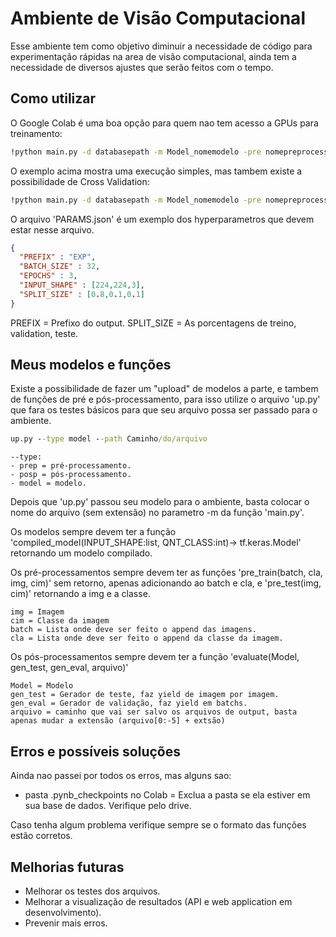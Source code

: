 # Ambiente de Visão Computacional

Esse ambiente tem como objetivo diminuir a necessidade de código para experimentação rápidas na area de visão computacional, ainda tem a necessidade de diversos ajustes que serão feitos com o tempo.

## Como utilizar

O Google Colab é uma boa opção para quem nao tem acesso a GPUs para treinamento:

```cmd
!python main.py -d databasepath -m Model_nomemodelo -pre nomepreprocessamento -pos nomeposprocessamento -p nomeparametros.json -o pathoutput
``` 

O exemplo acima mostra uma execução simples, mas tambem existe a possibilidade de Cross Validation:

```cmd
!python main.py -d databasepath -m Model_nomemodelo -pre nomepreprocessamento -pos nomeposprocessamento -p nomeparametros.json -o pathoutput -cv numfolds
```

O arquivo 'PARAMS.json' é um exemplo dos hyperparametros que devem estar nesse arquivo.

```json
{
  "PREFIX" : "EXP",
  "BATCH_SIZE" : 32,
  "EPOCHS" : 3,
  "INPUT_SHAPE" : [224,224,3],
  "SPLIT_SIZE" : [0.8,0.1,0.1]
}
```

PREFIX = Prefixo do output.
SPLIT_SIZE = As porcentagens de treino, validation, teste.



## Meus modelos e funções

Existe a possibilidade de fazer um "upload" de modelos a parte, e tambem de funções de pré e pós-processamento, para isso utilize o arquivo 'up.py' que fara os testes básicos para que seu arquivo possa ser passado para o ambiente. 

```cmd
up.py --type model --path Caminho/do/arquivo
```
```
--type:
- prep = pré-processamento.
- posp = pós-processamento.
- model = modelo.
```


Depois que 'up.py' passou seu modelo para o ambiente, basta colocar o nome do arquivo (sem extensão) no parametro -m da função 'main.py'.

Os modelos sempre devem ter a função 'compiled_model(INPUT_SHAPE:list, QNT_CLASS:int)-> tf.keras.Model' retornando um modelo compilado.

Os pré-processamentos sempre devem ter as funções 'pre_train(batch, cla, img, cim)' sem retorno, apenas adicionando ao batch e cla, e 'pre_test(img, cim)' retornando a img e a classe. 
```
img = Imagem
cim = Classe da imagem
batch = Lista onde deve ser feito o append das imagens.
cla = Lista onde deve ser feito o append da classe da imagem.
```
Os pós-processamentos sempre devem ter a função 'evaluate(Model, gen_test, gen_eval, arquivo)'
```
Model = Modelo
gen_test = Gerador de teste, faz yield de imagem por imagem.
gen_eval = Gerador de validação, faz yield em batchs.
arquivo = caminho que vai ser salvo os arquivos de output, basta apenas mudar a extensão (arquivo[0:-5] + extsão)
```
## Erros e possíveis soluções
Ainda nao passei por todos os erros, mas alguns sao:

- pasta .pynb_checkpoints no Colab = Exclua a pasta se ela estiver em sua base de dados. Verifique pelo drive.

Caso tenha algum problema verifique sempre se o formato das funções estão corretos.

## Melhorias futuras
- Melhorar os testes dos arquivos.
- Melhorar a visualização de resultados (API e web application em desenvolvimento).
- Prevenir mais erros.
